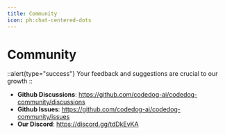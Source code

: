 ```yaml
---
title: Community
icon: ph:chat-centered-dots
---
```


# Community
::alert{type="success"}
Your feedback and suggestions are crucial to our growth
::

- **Github Discussions**: https://github.com/codedog-ai/codedog-community/discussions
- **Github Issues**: https://github.com/codedog-ai/codedog-community/issues
- **Our Discord**: https://discord.gg/tdDkEvKA
